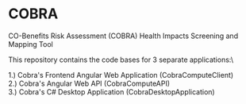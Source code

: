 # COBRA
CO-Benefits Risk Assessment (COBRA) Health Impacts Screening and Mapping Tool

This repository contains the code bases for 3 separate applications:\

1.) Cobra's Frontend Angular Web Application (CobraComputeClient)\
2.) Cobra's Angular Web API (CobraComputeAPI)\
3.) Cobra's C# Desktop Application (CobraDesktopApplication)
